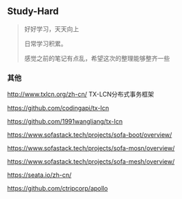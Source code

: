 ## Study-Hard

> 好好学习，天天向上
>
> 日常学习积累。
> 
> 感觉之前的笔记有点乱，希望这次的整理能够整齐一些



### 其他

http://www.txlcn.org/zh-cn/  TX-LCN分布式事务框架

https://github.com/codingapi/tx-lcn

https://github.com/1991wangliang/tx-lcn

https://www.sofastack.tech/projects/sofa-boot/overview/

https://www.sofastack.tech/projects/sofa-mosn/overview/

https://www.sofastack.tech/projects/sofa-mesh/overview/

https://seata.io/zh-cn/

https://github.com/ctripcorp/apollo





